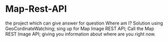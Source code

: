 # Map-Rest-API
the project which can give answer for question Where am I?
Solution using GeoCordinateWatching;
sing up for Map Image REST API;
Call the Map REST Image API;
giving you information about where are you right now.
